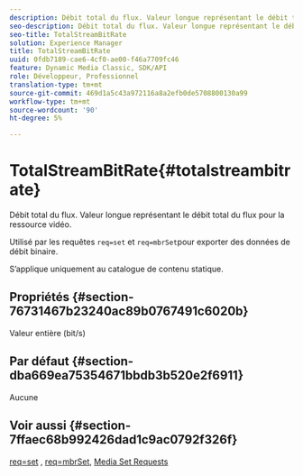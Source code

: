 ```yaml
---
description: Débit total du flux. Valeur longue représentant le débit total du flux pour la ressource vidéo.
seo-description: Débit total du flux. Valeur longue représentant le débit total du flux pour la ressource vidéo.
seo-title: TotalStreamBitRate
solution: Experience Manager
title: TotalStreamBitRate
uuid: 0fdb7189-cae6-4cf0-ae00-f46a7709fc46
feature: Dynamic Media Classic, SDK/API
role: Développeur, Professionnel
translation-type: tm+mt
source-git-commit: 469d1a5c43a972116a8a2efb0de5708800130a99
workflow-type: tm+mt
source-wordcount: '90'
ht-degree: 5%

---
```



# TotalStreamBitRate{#totalstreambitrate}

Débit total du flux. Valeur longue représentant le débit total du flux pour la ressource vidéo.

Utilisé par les requêtes `req=set` et `req=mbrSet`pour exporter des données de débit binaire.

S’applique uniquement au catalogue de contenu statique.

## Propriétés {#section-76731467b23240ac89b0767491c6020b}

Valeur entière (bit/s)

## Par défaut {#section-dba669ea75354671bbdb3b520e2f6911}

Aucune

## Voir aussi {#section-7ffaec68b992426dad1c9ac0792f326f}

[req=set](../../../../../is-api/http-ref/image-serving-api-ref/c-http-protocol-reference/c-command-reference/r-req/r-set.md#reference-2cac1a03eaf44a7986e18f2898384f98) ,  [req=mbrSet](../../../../../is-api/http-ref/image-serving-api-ref/c-http-protocol-reference/c-command-reference/r-req/r-mbrset.md#reference-603d75babde74508a878c27bd4cced73),  [Media Set Requests](../../../../../is-api/http-ref/image-serving-api-ref/c-http-protocol-reference/c-syntax-and-features/r-media-set-requests.md#reference-f2f2aa11208b47609fe17848d3b86a0b)

